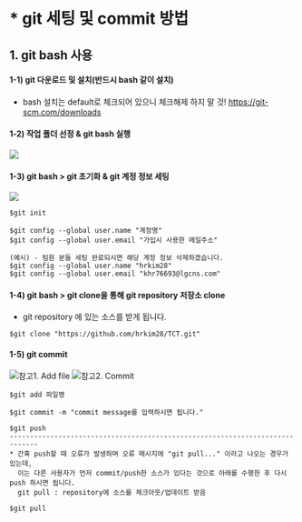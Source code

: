 # * git 세팅 및 commit 방법  

## 1. git bash 사용 

#### 1-1) git 다운로드 및 설치(반드시 bash 같이 설치)  
- bash 설치는 default로 체크되어 있으니 체크해제 하지 말 것!
https://git-scm.com/downloads  
#### 1-2) 작업 폴더 선정 & git bash 실행
![](https://github.com/hrkim28/TCT/blob/master/img/git_bash.JPG?raw=true)
#### 1-3) git bash > git 초기화 & git 계정 정보 세팅  
![](https://github.com/hrkim28/TCT/blob/master/img/git_clone.JPG?raw=true)
~~~
$git init

$git config --global user.name "계정명"
$git config --global user.email "가입시 사용한 메일주소"

(예시) - 팀원 분들 세팅 완료되시면 해당 계정 정보 삭제하겠습니다.
$git config --global user.name "hrkim28"
$git config --global user.email "khr76693@lgcns.com" 
~~~

#### 1-4) git bash > git clone을 통해 git repository 저장소 clone  
- git repository 에 있는 소스를 받게 됩니다.
~~~
$git clone "https://github.com/hrkim28/TCT.git"
~~~

#### 1-5) git commit
![참고1. Add file](https://github.com/hrkim28/TCT/blob/master/img/git_add.JPG?raw=true)
![참고2. Commit](https://github.com/hrkim28/TCT/blob/master/img/git_commit.JPG?raw=true)

~~~
$git add 파일명

$git commit -m "commit message를 입력하시면 됩니다."

$git push
-----------------------------------------------------------------------------
* 간혹 push할 때 오류가 발생하며 오류 메시지에 "git pull..." 이라고 나오는 경우가 있는데,
  이는 다른 사용자가 먼저 commit/push한 소스가 있다는 것으로 아래를 수행한 후 다시 push 하시면 됩니다.
  git pull : repository에 소스를 체크아웃/업데이트 받음

$git pull
~~~
